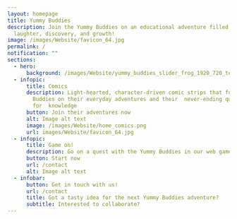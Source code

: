 ```yaml
---
layout: homepage
title: Yummy Buddies
description: Join the Yummy Buddies on an educational adventure filled with
  laughter, discovery, and growth!
image: /images/Website/favicon_64.jpg
permalink: /
notification: ""
sections:
  - hero:
      background: /images/Website/yummy_buddies_slider_frog_1920_720_text2.jpg
  - infopic:
      title: Comics
      description: Light-hearted, character-driven comic strips that follow the Yummy
        Buddies on their everyday adventures and their  never-ending quest
        for  knowledge
      button: Join their adventures now
      alt: Image alt text
      image: /images/Website/home_comics.png
      url: images/Website/favicon_64.jpg
  - infopic:
      title: Game on!
      description: Go on a quest with the Yummy Buddies in our web game series on SLS!
      button: Start now
      url: /contact
      alt: Image alt text
  - infobar:
      button: Get in touch with us!
      url: /contact
      title: Got a tasty idea for the next Yummy Buddies adventure?
      subtitle: Interested to collaborate?
---
```

